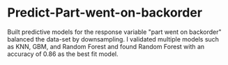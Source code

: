 # Predict-Part-went-on-backorder
Built predictive models for the response variable "part went on backorder" balanced the data-set by downsampling. I validated multiple models such as KNN, GBM, and Random Forest and found Random Forest with an accuracy of 0.86 as the best fit model.
